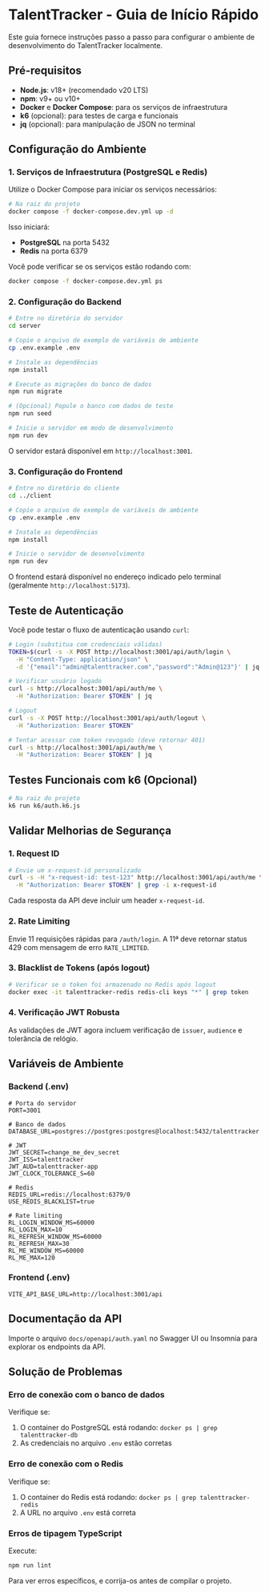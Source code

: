 # TalentTracker - Guia de Início Rápido

Este guia fornece instruções passo a passo para configurar o ambiente de desenvolvimento do TalentTracker localmente.

## Pré-requisitos

- **Node.js**: v18+ (recomendado v20 LTS)
- **npm**: v9+ ou v10+
- **Docker** e **Docker Compose**: para os serviços de infraestrutura
- **k6** (opcional): para testes de carga e funcionais
- **jq** (opcional): para manipulação de JSON no terminal

## Configuração do Ambiente

### 1. Serviços de Infraestrutura (PostgreSQL e Redis)

Utilize o Docker Compose para iniciar os serviços necessários:

```bash
# Na raiz do projeto
docker compose -f docker-compose.dev.yml up -d
```

Isso iniciará:
- **PostgreSQL** na porta 5432
- **Redis** na porta 6379

Você pode verificar se os serviços estão rodando com:

```bash
docker compose -f docker-compose.dev.yml ps
```

### 2. Configuração do Backend

```bash
# Entre no diretório do servidor
cd server

# Copie o arquivo de exemplo de variáveis de ambiente
cp .env.example .env

# Instale as dependências
npm install

# Execute as migrações do banco de dados
npm run migrate

# (Opcional) Popule o banco com dados de teste
npm run seed

# Inicie o servidor em modo de desenvolvimento
npm run dev
```

O servidor estará disponível em `http://localhost:3001`.

### 3. Configuração do Frontend

```bash
# Entre no diretório do cliente
cd ../client

# Copie o arquivo de exemplo de variáveis de ambiente
cp .env.example .env

# Instale as dependências
npm install

# Inicie o servidor de desenvolvimento
npm run dev
```

O frontend estará disponível no endereço indicado pelo terminal (geralmente `http://localhost:5173`).

## Teste de Autenticação

Você pode testar o fluxo de autenticação usando `curl`:

```bash
# Login (substitua com credenciais válidas)
TOKEN=$(curl -s -X POST http://localhost:3001/api/auth/login \
  -H "Content-Type: application/json" \
  -d '{"email":"admin@talenttracker.com","password":"Admin@123"}' | jq -r '.data.tokens.accessToken')

# Verificar usuário logado
curl -s http://localhost:3001/api/auth/me \
  -H "Authorization: Bearer $TOKEN" | jq

# Logout
curl -s -X POST http://localhost:3001/api/auth/logout \
  -H "Authorization: Bearer $TOKEN"

# Tentar acessar com token revogado (deve retornar 401)
curl -s http://localhost:3001/api/auth/me \
  -H "Authorization: Bearer $TOKEN" | jq
```

## Testes Funcionais com k6 (Opcional)

```bash
# Na raiz do projeto
k6 run k6/auth.k6.js
```

## Validar Melhorias de Segurança

### 1. Request ID

```bash
# Envie um x-request-id personalizado
curl -s -H "x-request-id: test-123" http://localhost:3001/api/auth/me \
  -H "Authorization: Bearer $TOKEN" | grep -i x-request-id
```

Cada resposta da API deve incluir um header `x-request-id`.

### 2. Rate Limiting

Envie 11 requisições rápidas para `/auth/login`. A 11ª deve retornar status 429 com mensagem de erro `RATE_LIMITED`.

### 3. Blacklist de Tokens (após logout)

```bash
# Verificar se o token foi armazenado no Redis após logout
docker exec -it talenttracker-redis redis-cli keys "*" | grep token
```

### 4. Verificação JWT Robusta

As validações de JWT agora incluem verificação de `issuer`, `audience` e tolerância de relógio.

## Variáveis de Ambiente

### Backend (.env)

```
# Porta do servidor
PORT=3001

# Banco de dados
DATABASE_URL=postgres://postgres:postgres@localhost:5432/talenttracker

# JWT
JWT_SECRET=change_me_dev_secret
JWT_ISS=talenttracker
JWT_AUD=talenttracker-app
JWT_CLOCK_TOLERANCE_S=60

# Redis
REDIS_URL=redis://localhost:6379/0
USE_REDIS_BLACKLIST=true

# Rate limiting
RL_LOGIN_WINDOW_MS=60000
RL_LOGIN_MAX=10
RL_REFRESH_WINDOW_MS=60000
RL_REFRESH_MAX=30
RL_ME_WINDOW_MS=60000
RL_ME_MAX=120
```

### Frontend (.env)

```
VITE_API_BASE_URL=http://localhost:3001/api
```

## Documentação da API

Importe o arquivo `docs/openapi/auth.yaml` no Swagger UI ou Insomnia para explorar os endpoints da API.

## Solução de Problemas

### Erro de conexão com o banco de dados

Verifique se:
1. O container do PostgreSQL está rodando: `docker ps | grep talenttracker-db`
2. As credenciais no arquivo `.env` estão corretas

### Erro de conexão com o Redis

Verifique se:
1. O container do Redis está rodando: `docker ps | grep talenttracker-redis`
2. A URL no arquivo `.env` está correta

### Erros de tipagem TypeScript

Execute:
```bash
npm run lint
```

Para ver erros específicos, e corrija-os antes de compilar o projeto.
